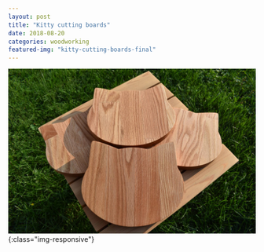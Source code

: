 ```yaml
---
layout: post
title: "Kitty cutting boards"
date: 2018-08-20
categories: woodworking 
featured-img: "kitty-cutting-boards-final"
---
```




![kitty-cutting-boards-final](/assets/img/posts/kitty-cutting-boards-final.jpg){:class="img-responsive"}
